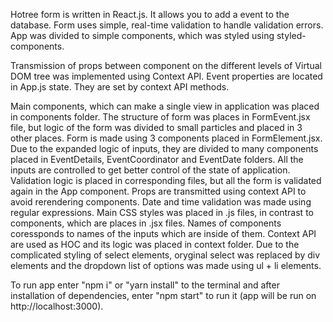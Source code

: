 Hotree form is written in React.js. It allows you to add a event to the database. Form uses simple, real-time validation to handle validation errors. App was divided to simple components, which was styled using styled-components.

Transmission of props between component on the different levels of Virtual DOM tree was implemented using Context API. Event properties are located in App.js state. They are set by context API methods.

Main components, which can make a single view in application was placed in components folder. The structure of form was places in FormEvent.jsx file, but logic of the form was divided to small particles and placed in 3 other places. Form is made using 3 components placed in FormElement.jsx. Due to the expanded logic of inputs, they are divided to many components placed in EventDetails, EventCoordinator and EventDate folders. All the inputs are controlled to get better control of the state of application. Validation logic is placed in corresponding files, but all the form is validated again in the App component. Props are transmitted using context API to avoid rerendering components. Date and time validation was made using regular expressions. Main CSS styles was placed in .js files, in contrast to components, which are places in .jsx files. Names of components coressponds to names of the inputs which are inside of them. Context API are used as HOC and its logic was placed in context folder. Due to the complicated styling of select elements, oryginal select was replaced by div elements and the dropdown list of options was made using ul + li elements.

To run app enter "npm i" or "yarn install" to the terminal and after installation of dependencies, enter "npm start" to run it (app will be run on http://localhost:3000).

